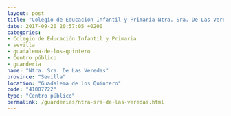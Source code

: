 ```yaml
---
layout: post
title: "Colegio de Educación Infantil y Primaria Ntra. Sra. De Las Veredas"
date: 2017-09-20 20:57:05 +0200
categories:
- Colegio de Educación Infantil y Primaria
- sevilla
- guadalema-de-los-quintero
- Centro público
- guarderia
name: "Ntra. Sra. De Las Veredas"
province: "Sevilla"
location: "Guadalema de los Quintero"
code: "41007722"
type: "Centro público"
permalink: /guarderias/ntra-sra-de-las-veredas.html
---
```


